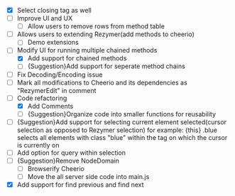 - [x] Select closing tag as well
- [ ] Improve UI and UX
  - [ ] Allow users to remove rows from method table
- [ ] Allows users to extending Rezymer(add methods to cheerio)
  - [ ] Demo extensions
- [ ] Modify UI for running multiple chained methods
  - [x] Add support for chained methods
  - [ ] {Suggestion}Add support for seperate method chains
- [ ] Fix Decoding/Encoding issue
- [ ] Mark all modifications to Cheerio and its dependencies as "RezymerEdit" in comment
- [ ] Code refactoring
  - [x] Add Comments
  - [ ] {Suggestion}Organize code into smaller functions for reusability
- [ ] {Suggestion}Add support for selecting current element selected(cursor selection as opposed to Rezymer selection) for example: {this} .blue selects all elements with class "blue" within the tag on which the cursor is currently on
- [ ] Add option for query within selection 
- [ ] {Suggestion}Remove NodeDomain
  - [ ] Browserify Cheerio
  - [ ] Move the all server side code into main.js
- [x] Add support for find previous and find next
